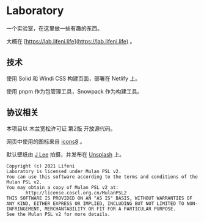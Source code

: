 # Laboratory

一个实验室，在这里做一些有趣的东西。

大概在 [https://lab.lifeni.life](https://lab.lifeni.life) 。

## 技术

使用 Solid 和 Windi CSS 构建页面，部署在 Netlify 上。

使用 pnpm 作为包管理工具，Snowpack 作为构建工具。

## 协议相关

本项目以 木兰宽松许可证 第2版 开放源代码。

网页中使用的图标来自 [icons8](https://icons8.com/icon/set/monitor/fluent) 。

默认壁纸由 <a href="https://unsplash.com/@babybluecat?utm_source=unsplash&utm_medium=referral&utm_content=creditCopyText">J Lee</a> 拍摄，并发布在 <a href="https://unsplash.com/s/visual/2649a307-8db8-4063-a84f-2c26002ba741?utm_source=unsplash&utm_medium=referral&utm_content=creditCopyText">Unsplash</a> 上。


```
Copyright (c) 2021 Lifeni
Laboratory is licensed under Mulan PSL v2.
You can use this software according to the terms and conditions of the Mulan PSL v2.
You may obtain a copy of Mulan PSL v2 at:
       http://license.coscl.org.cn/MulanPSL2
THIS SOFTWARE IS PROVIDED ON AN "AS IS" BASIS, WITHOUT WARRANTIES OF ANY KIND, EITHER EXPRESS OR IMPLIED, INCLUDING BUT NOT LIMITED TO NON-INFRINGEMENT, MERCHANTABILITY OR FIT FOR A PARTICULAR PURPOSE.
See the Mulan PSL v2 for more details.
```
